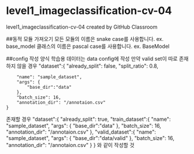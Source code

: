 # level1_imageclassification-cv-04
level1_imageclassification-cv-04 created by GitHub Classroom


##동적 모듈 가져오기
모든 모듈의 이름은 snake case를 사용합니다. ex. base_model
클래스의 이름은 pascal case를 사용합니다. ex. BaseModel


##config 작성 양식
학습용 데이터는 data config에 작성
만약 valid set이 따로 존재하지 않을 경우
 "dataset":{
        "already_split": false,
        "split_ratio": 0.8,

        "name": "sample_dataset",
        "args": {
            "base_dir":"data"
        },
        "batch_size": 16,
        "annotation_dir": "/annotaion.csv"
    }
존재할 경우
"dataset":{
        "already_split": true,
        "train_dataset":{
            "name": "sample_dataset",
            "args": {
                "base_dir":"data"
            },
            "batch_size": 16,
            "annotation_dir": "/annotaion.csv"
        },
        "valid_dataset":{
            "name": "sample_dataset",
            "args": {
                "base_dir":"data/valid"
            },
            "batch_size": 16,
            "annotation_dir": "/annotaion.csv"
        }
    }
와 같이 작성할 것